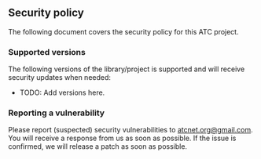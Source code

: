 ## Security policy

The following document covers the security policy for this ATC project.

### Supported versions

The following versions of the library/project is supported and will receive 
security updates when needed:

- TODO: Add versions here.

### Reporting a vulnerability

Please report (suspected) security vulnerabilities to atcnet.org@gmail.com. 
You will receive a response from us as soon as possible. If the issue is confirmed,
we will release a patch as soon as possible.
